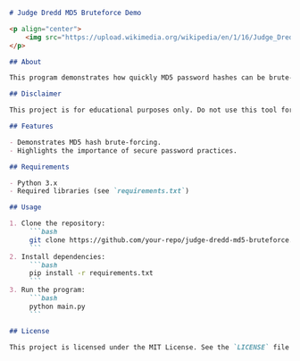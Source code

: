 ```markdown
# Judge Dredd MD5 Bruteforce Demo

<p align="center">
    <img src="https://upload.wikimedia.org/wikipedia/en/1/16/Judge_Dredd_%28DC_Thomson%29.jpg" alt="Judge Dredd" width="300">
</p>

## About

This program demonstrates how quickly MD5 password hashes can be brute-forced. It is designed for educational purposes to highlight the importance of using strong, secure hashing algorithms and passwords.

## Disclaimer

This project is for educational purposes only. Do not use this tool for malicious purposes. Always ensure you have proper authorization before testing the security of any system.

## Features

- Demonstrates MD5 hash brute-forcing.
- Highlights the importance of secure password practices.

## Requirements

- Python 3.x
- Required libraries (see `requirements.txt`)

## Usage

1. Clone the repository:
     ```bash
     git clone https://github.com/your-repo/judge-dredd-md5-bruteforce.git
     ```
2. Install dependencies:
     ```bash
     pip install -r requirements.txt
     ```
3. Run the program:
     ```bash
     python main.py
     ```

## License

This project is licensed under the MIT License. See the `LICENSE` file for details.
```  